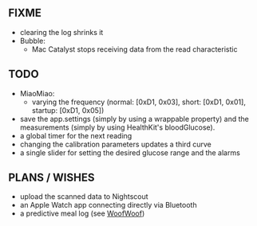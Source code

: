 FIXME
-----

* clearing the log shrinks it
* Bubble:
   - Mac Catalyst stops receiving data from the read characteristic


TODO
----

* MiaoMiao:
   - varying the frequency (normal: [0xD1, 0x03], short:  [0xD1, 0x01], startup: [0xD1, 0x05])
* save the app.settings (simply by using a wrappable property) and the measurements (simply by using HealthKit's bloodGlucose).
* a global timer for the next reading
* changing the calibration parameters updates a third curve
* a single slider for setting the desired glucose range and the alarms


PLANS / WISHES
---------------

* upload the scanned data to Nightscout
* an Apple Watch app connecting directly via Bluetooth
* a predictive meal log (see [WoofWoof](https://github.com/gshaviv/ninety-two))


